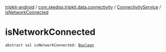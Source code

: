 [tripkit-android](../../index.md) / [com.skedgo.tripkit.data.connectivity](../index.md) / [ConnectivityService](index.md) / [isNetworkConnected](./is-network-connected.md)

# isNetworkConnected

`abstract val isNetworkConnected: `[`Boolean`](https://kotlinlang.org/api/latest/jvm/stdlib/kotlin/-boolean/index.html)